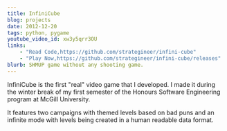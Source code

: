 ```yaml
---
title: InfiniCube
blog: projects
date: 2012-12-20
tags: python, pygame
youtube_video_id: xw3y5qrr3OU
links:
    - "Read Code,https://github.com/strategineer/infini-cube"
    - "Play Now,https://github.com/strategineer/infini-cube/releases"
blurb: SHMUP game without any shooting game.
---
```

InfiniCube is the first "real" video game that I developed. I made it during the winter break of my first semester of the Honours Software Engineering program at McGill University.

It features two campaigns with themed levels based on bad puns and an infinite mode with levels being created in a human readable data format.
